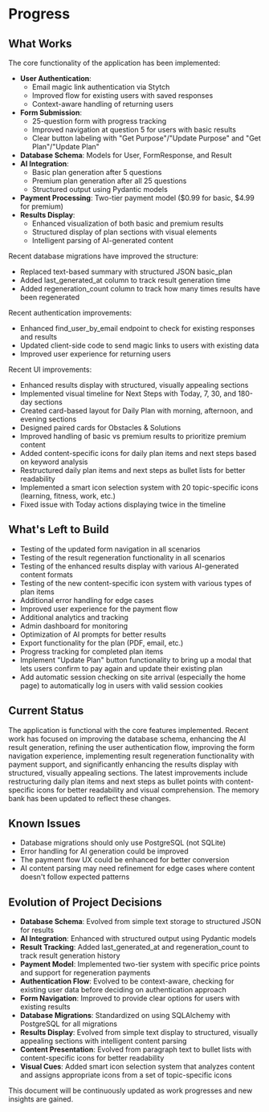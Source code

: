 # Progress

## What Works
The core functionality of the application has been implemented:

- **User Authentication**: 
  - Email magic link authentication via Stytch
  - Improved flow for existing users with saved responses
  - Context-aware handling of returning users
- **Form Submission**: 
  - 25-question form with progress tracking
  - Improved navigation at question 5 for users with basic results
  - Clear button labeling with "Get Purpose"/"Update Purpose" and "Get Plan"/"Update Plan"
- **Database Schema**: Models for User, FormResponse, and Result
- **AI Integration**: 
  - Basic plan generation after 5 questions
  - Premium plan generation after all 25 questions
  - Structured output using Pydantic models
- **Payment Processing**: Two-tier payment model ($0.99 for basic, $4.99 for premium)
- **Results Display**: 
  - Enhanced visualization of both basic and premium results
  - Structured display of plan sections with visual elements
  - Intelligent parsing of AI-generated content

Recent database migrations have improved the structure:
- Replaced text-based summary with structured JSON basic_plan
- Added last_generated_at column to track result generation time
- Added regeneration_count column to track how many times results have been regenerated

Recent authentication improvements:
- Enhanced find_user_by_email endpoint to check for existing responses and results
- Updated client-side code to send magic links to users with existing data
- Improved user experience for returning users

Recent UI improvements:
- Enhanced results display with structured, visually appealing sections
- Implemented visual timeline for Next Steps with Today, 7, 30, and 180-day sections
- Created card-based layout for Daily Plan with morning, afternoon, and evening sections
- Designed paired cards for Obstacles & Solutions
- Improved handling of basic vs premium results to prioritize premium content
- Added content-specific icons for daily plan items and next steps based on keyword analysis
- Restructured daily plan items and next steps as bullet lists for better readability
- Implemented a smart icon selection system with 20 topic-specific icons (learning, fitness, work, etc.)
- Fixed issue with Today actions displaying twice in the timeline

## What's Left to Build
- Testing of the updated form navigation in all scenarios
- Testing of the result regeneration functionality in all scenarios
- Testing of the enhanced results display with various AI-generated content formats
- Testing of the new content-specific icon system with various types of plan items
- Additional error handling for edge cases
- Improved user experience for the payment flow
- Additional analytics and tracking
- Admin dashboard for monitoring
- Optimization of AI prompts for better results
- Export functionality for the plan (PDF, email, etc.)
- Progress tracking for completed plan items
- Implement "Update Plan" button functionality to bring up a modal that lets users confirm to pay again and update their existing plan
- Add automatic session checking on site arrival (especially the home page) to automatically log in users with valid session cookies

## Current Status
The application is functional with the core features implemented. Recent work has focused on improving the database schema, enhancing the AI result generation, refining the user authentication flow, improving the form navigation experience, implementing result regeneration functionality with payment support, and significantly enhancing the results display with structured, visually appealing sections. The latest improvements include restructuring daily plan items and next steps as bullet points with content-specific icons for better readability and visual comprehension. The memory bank has been updated to reflect these changes.

## Known Issues
- Database migrations should only use PostgreSQL (not SQLite)
- Error handling for AI generation could be improved
- The payment flow UX could be enhanced for better conversion
- AI content parsing may need refinement for edge cases where content doesn't follow expected patterns

## Evolution of Project Decisions
- **Database Schema**: Evolved from simple text storage to structured JSON for results
- **AI Integration**: Enhanced with structured output using Pydantic models
- **Result Tracking**: Added last_generated_at and regeneration_count to track result generation history
- **Payment Model**: Implemented two-tier system with specific price points and support for regeneration payments
- **Authentication Flow**: Evolved to be context-aware, checking for existing user data before deciding on authentication approach
- **Form Navigation**: Improved to provide clear options for users with existing results
- **Database Migrations**: Standardized on using SQLAlchemy with PostgreSQL for all migrations
- **Results Display**: Evolved from simple text display to structured, visually appealing sections with intelligent content parsing
- **Content Presentation**: Evolved from paragraph text to bullet lists with content-specific icons for better readability
- **Visual Cues**: Added smart icon selection system that analyzes content and assigns appropriate icons from a set of topic-specific icons

This document will be continuously updated as work progresses and new insights are gained.

